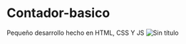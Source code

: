 # Contador-basico
Pequeño desarrollo hecho en HTML, CSS Y JS
![Sin título](https://user-images.githubusercontent.com/113071685/189561979-a3aaa756-63c0-49d3-a6a7-0f8b124ace05.png)
